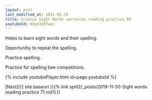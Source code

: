 ```yaml
---
layout: post
last_modified_at: 2021-03-29
title: Science Sight Words sentences reading practice 99
youtubeId: m5po3S0Twec
---
```

 
 
Helps to learn sight words and their spelling.

Opportunitiy to repeat the spelling. 

Practice spelling. 
 
Practice for spelling bee competitions. 
 
{% include youtubePlayer.html id=page.youtubeId %}
 
 

[Next]({{ site.baseurl }}{% link  split2/_posts/2019-11-30-Sight words reading practice 71.md%})
 
